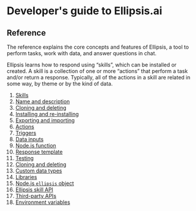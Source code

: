# Developer's guide to Ellipsis.ai

## Reference

The reference explains the core concepts and features of Ellipsis, a tool to perform tasks, work with data, and answer questions in chat.

Ellipsis learns how to respond using “skills”, which can be installed or created. A skill is a collection of one or more “actions” that perform a task and/or return a response. Typically, all of the actions in a skill are related in some way, by theme or by the kind of data.

1. [Skills](skills/index.md)
  1. [Name and description](skills/name_description.md)
  2. [Cloning and deleting](skills/cloning_deleting.md)
  3. [Installing and re-installing](skills/installing.md)
  4. [Exporting and importing](skills/export_import.md)
2. [Actions](actions/index.md)
  1. [Triggers](actions/triggers.md)
  2. [Data inputs](actions/inputs.md)
  3. [Node.js function](actions/function.md)
  4. [Response template](actions/template.md)
  5. [Testing](actions/testing.md)
  6. [Cloning and deleting](actions/cloning_deleting.md)
3. [Custom data types](data_types/index.md)
4. [Libraries](libraries/index.md)
5. [Node.js `ellipsis` object](ellipsis_object/index.md)
6. [Ellipsis skill API](ellipsis_api/index.md)
7. [Third-party APIs](third_party_apis/index.md)
8. [Environment variables](environment_variables.md)

